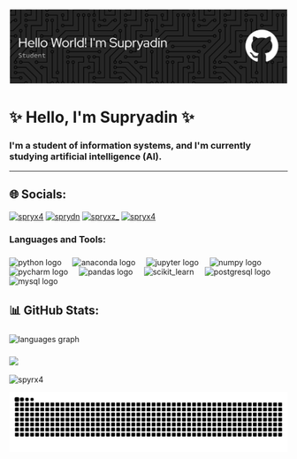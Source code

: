 ![Supryadin](img/github-header-banner.png)

# ✨ Hello, I'm Supryadin ✨

### I'm a student of information systems, and I'm currently studying artificial intelligence (AI).</h3>

---

## 🌐 Socials:

<p align="left">
<a href="https://linkedin.com/in/spryx4" target="blank"><img align="center" src="https://raw.githubusercontent.com/rahuldkjain/github-profile-readme-generator/master/src/images/icons/Social/linked-in-alt.svg" alt="spryx4" height="30" width="40" /></a>
<a href="https://fb.com/sprydn" target="blank"><img align="center" src="https://raw.githubusercontent.com/rahuldkjain/github-profile-readme-generator/master/src/images/icons/Social/facebook.svg" alt="sprydn" height="30" width="40" /></a>
<a href="https://instagram.com/spryxz_" target="blank"><img align="center" src="https://raw.githubusercontent.com/rahuldkjain/github-profile-readme-generator/master/src/images/icons/Social/instagram.svg" alt="spryxz_" height="30" width="40" /></a>
<a href="https://www.youtube.com/@Spryx4" target="blank"><img align="center" src="https://raw.githubusercontent.com/rahuldkjain/github-profile-readme-generator/master/src/images/icons/Social/youtube.svg" alt="spryx4" height="30" width="40" /></a>
</p>

<h3 align="left">Languages and Tools:</h3>

###

<div align="left">
  <img src="https://cdn.jsdelivr.net/gh/devicons/devicon/icons/python/python-original.svg" height="40" alt="python logo"  />
  <img width="12" />
  <img src="https://cdn.jsdelivr.net/gh/devicons/devicon/icons/anaconda/anaconda-original.svg" height="40" alt="anaconda logo"  />
  <img width="12" />
  <img src="https://cdn.jsdelivr.net/gh/devicons/devicon/icons/jupyter/jupyter-original.svg" height="40" alt="jupyter logo"  />
  <img width="12" />
  <img src="https://cdn.jsdelivr.net/gh/devicons/devicon/icons/numpy/numpy-original.svg" height="40" alt="numpy logo"  />
  <img width="12" />
  <img src="https://cdn.jsdelivr.net/gh/devicons/devicon/icons/pycharm/pycharm-original.svg" height="40" alt="pycharm logo"  />
  <img width="12" />
  <img src="https://cdn.jsdelivr.net/gh/devicons/devicon/icons/pandas/pandas-original.svg" height="40" alt="pandas logo"  />
  <img width="12" />
  <img src="https://upload.wikimedia.org/wikipedia/commons/0/05/Scikit_learn_logo_small.svg" alt="scikit_learn" width="40" height="40"/>
  <img width="12" />
  <img src="https://cdn.jsdelivr.net/gh/devicons/devicon/icons/postgresql/postgresql-original.svg" height="40" alt="postgresql logo"  />
  <img width="12" />
  <img src="https://cdn.jsdelivr.net/gh/devicons/devicon/icons/mysql/mysql-original.svg" height="40" alt="mysql logo"  />
</div>

## 📊 GitHub Stats:

###

<div align="left">
  <img src="https://github-readme-stats.vercel.app/api/top-langs?username=Spyrx4&locale=en&hide_title=false&layout=compact&card_width=320&langs_count=6&theme=dracula&hide_border=false&order=2" height="150" alt="languages graph"  />
</div>

###


[![](https://visitcount.itsvg.in/api?id=Spyrx4&icon=0&color=0)](https://visitcount.itsvg.in)

<p align="left"> <img src="https://komarev.com/ghpvc/?username=spyrx4&label=Profile%20views&color=0e75b6&style=flat" alt="spyrx4" /> </p>


<img src="https://raw.githubusercontent.com/Spyrx4/Spyrx4/output/snake.svg" alt="Snake animation" />

###
